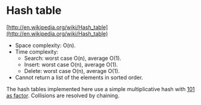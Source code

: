 # Hash table

[http://en.wikipedia.org/wiki/Hash_table](http://en.wikipedia.org/wiki/Hash_table)

* Space complexity: O(n).
* Time complexity:
    * Search: worst case O(n), average O(1).
    * Insert: worst case O(n), average O(1).
    * Delete: worst case O(n), average O(1).
* Cannot return a list of the elements in sorted order.

The hash tables implemented here use a simple multiplicative hash with [101 as factor](http://www.strchr.com/hash_functions). Collisions are resolved by chaining.
